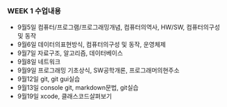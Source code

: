 ### WEEK 1 수업내용

 - 9월5일 컴퓨터/프로그램/프로그래밍개념, 컴퓨터의역사, HW/SW, 컴퓨터의구성 및 동작
 - 9월6일 데이터의표현방식, 컴퓨터의구성 및 동작, 운영체제
 - 9월7일 자료구조, 알고리즘, 데이터베이스
 - 9월8일 네트워크
 - 9월9일 프로그래밍 기초상식, SW공학개론, 프로그래머의현주소
 - 9월12일 git, git gui실습
 - 9월13일 console git, markdown문법, git실습
 - 9월19일 xcode, 클래스코드살펴보기

